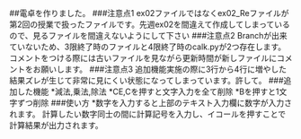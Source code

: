 ##電卓を作りました。
###注意点1
ex02ファイルではなくex02_Reファイルが第2回の授業で扱ったファイルです。先週ex02を間違えて作成してしまっているので、見るファイルを間違えないようにして下さい
###注意点2
Branchが出来ていないため、3限終了時のファイルと4限終了時のcalk.pyが2つ存在します。コメントをつける際には古いファイルを見ながら更新時間が新しファイルにコメントをお願いします。
###注意点3
追加機能実施の際に3行から4行に増やした結果ズレが生じて非常に見にくい状態になってしまっています。許して。
###追加した機能
*減法,乗法,除法
*CE,Cを押すと文字入力を全て削除
*Bを押すと1文字ずつ削除
###使い方
*数字を入力すると上部のテキスト入力欄に数字が入力されます。
計算したい数字同士の間に計算記号を入力し、イコールを押すことで計算結果が出力されます。